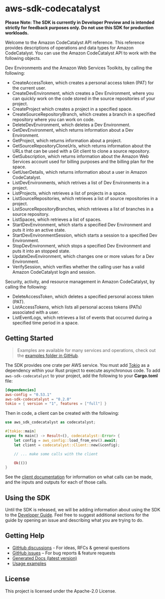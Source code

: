 # aws-sdk-codecatalyst

**Please Note: The SDK is currently in Developer Preview and is intended strictly for
feedback purposes only. Do not use this SDK for production workloads.**

Welcome to the Amazon CodeCatalyst API reference. This reference provides descriptions of operations and data types for Amazon CodeCatalyst. You can use the Amazon CodeCatalyst API to work with the following objects.

Dev Environments and the Amazon Web Services Toolkits, by calling the following:
  - CreateAccessToken, which creates a personal access token (PAT) for the current user.
  - CreateDevEnvironment, which creates a Dev Environment, where you can quickly work on the code stored in the source repositories of your project.
  - CreateProject which creates a project in a specified space.
  - CreateSourceRepositoryBranch, which creates a branch in a specified repository where you can work on code.
  - DeleteDevEnvironment, which deletes a Dev Environment.
  - GetDevEnvironment, which returns information about a Dev Environment.
  - GetProject, which returns information about a project.
  - GetSourceRepositoryCloneUrls, which returns information about the URLs that can be used with a Git client to clone a source repository.
  - GetSubscription, which returns information about the Amazon Web Services account used for billing purposes and the billing plan for the space.
  - GetUserDetails, which returns information about a user in Amazon CodeCatalyst.
  - ListDevEnvironments, which retrives a list of Dev Environments in a project.
  - ListProjects, which retrieves a list of projects in a space.
  - ListSourceRepositories, which retrieves a list of source repositories in a project.
  - ListSourceRepositoryBranches, which retrieves a list of branches in a source repository.
  - ListSpaces, which retrieves a list of spaces.
  - StartDevEnvironment, which starts a specified Dev Environment and puts it into an active state.
  - StartDevEnvironmentSession, which starts a session to a specified Dev Environment.
  - StopDevEnvironment, which stops a specified Dev Environment and puts it into an stopped state.
  - UpdateDevEnvironment, which changes one or more values for a Dev Environment.
  - VerifySession, which verifies whether the calling user has a valid Amazon CodeCatalyst login and session.

Security, activity, and resource management in Amazon CodeCatalyst, by calling the following:
  - DeleteAccessToken, which deletes a specified personal access token (PAT).
  - ListAccessTokens, which lists all personal access tokens (PATs) associated with a user.
  - ListEventLogs, which retrieves a list of events that occurred during a specified time period in a space.

## Getting Started

> Examples are available for many services and operations, check out the
> [examples folder in GitHub](https://github.com/awslabs/aws-sdk-rust/tree/main/examples).

The SDK provides one crate per AWS service. You must add [Tokio](https://crates.io/crates/tokio)
as a dependency within your Rust project to execute asynchronous code. To add `aws-sdk-codecatalyst` to
your project, add the following to your **Cargo.toml** file:

```toml
[dependencies]
aws-config = "0.53.1"
aws-sdk-codecatalyst = "0.2.0"
tokio = { version = "1", features = ["full"] }
```

Then in code, a client can be created with the following:

```rust
use aws_sdk_codecatalyst as codecatalyst;

#[tokio::main]
async fn main() -> Result<(), codecatalyst::Error> {
    let config = aws_config::load_from_env().await;
    let client = codecatalyst::Client::new(&config);

    // ... make some calls with the client

    Ok(())
}
```

See the [client documentation](https://docs.rs/aws-sdk-codecatalyst/latest/aws_sdk_codecatalyst/client/struct.Client.html)
for information on what calls can be made, and the inputs and outputs for each of those calls.

## Using the SDK

Until the SDK is released, we will be adding information about using the SDK to the
[Developer Guide](https://docs.aws.amazon.com/sdk-for-rust/latest/dg/welcome.html). Feel free to suggest
additional sections for the guide by opening an issue and describing what you are trying to do.

## Getting Help

* [GitHub discussions](https://github.com/awslabs/aws-sdk-rust/discussions) - For ideas, RFCs & general questions
* [GitHub issues](https://github.com/awslabs/aws-sdk-rust/issues/new/choose) – For bug reports & feature requests
* [Generated Docs (latest version)](https://awslabs.github.io/aws-sdk-rust/)
* [Usage examples](https://github.com/awslabs/aws-sdk-rust/tree/main/examples)

## License

This project is licensed under the Apache-2.0 License.


